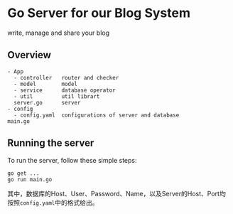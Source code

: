 # Go Server for our Blog System

write, manage and share your blog 

## Overview

```
- App
  - controller   router and checker
  - model        model
  - service      database operator
  - util         util librart
  server.go      server
- config        
  - config.yaml  configurations of server and database
main.go          
```
## Running the server
To run the server, follow these simple steps:

```
go get ...
go run main.go
```

其中，数据库的Host、User、Password、Name，以及Server的Host、Port均按照``config.yaml``中的格式给出。